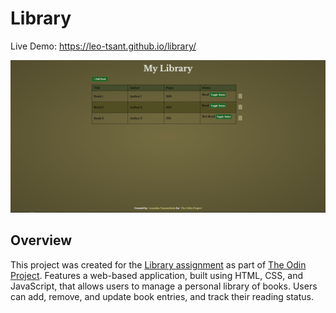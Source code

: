 # Library

Live Demo:
https://leo-tsant.github.io/library/

![Project Screenshot](./Images/library.png)

## Overview

This project was created for the [Library assignment](https://www.theodinproject.com/lessons/node-path-javascript-library) as part of [The Odin Project](https://www.theodinproject.com/). Features a web-based application, built using HTML, CSS, and JavaScript, that allows users to manage a personal library of books. Users can add, remove, and update book entries, and track their reading status.
